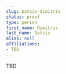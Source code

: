 ```yaml
---
slug: batsis-dimitris
status: proof
type: person
first_name: Dimitris
last_name: Batsis
alias: null
affiliations:
- TBD
---
```


TBD

